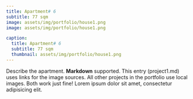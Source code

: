 ```yaml
---
title: Apartment# 6
subtitle: 77 sqm
image: assets/img/portfolio/house1.png
image: assets/img/portfolio/house1.png

caption:
  title: Apartment# 6
  subtitle: 77 sqm
  thumbnail: assets/img/portfolio/house1.png
---
```

Describe the apartment. **Markdown** supported. This entry (project1.md) uses links for the image sources. All other projects in the portfolio use local images. Both work just fine! Lorem ipsum dolor sit amet, consectetur adipisicing elit. 


